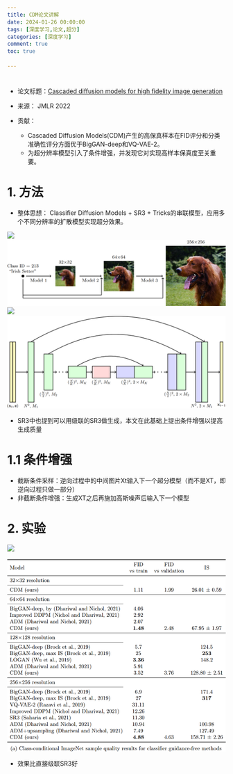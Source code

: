 ```yaml
---
title: CDM论文讲解
date: 2024-01-26 00:00:00
tags: [深度学习,论文,超分]
categories: [深度学习]
comment: true
toc: true

---
```


#
<!--more-->

- 论文标题：[Cascaded diffusion models for high fidelity image generation](https://dl.acm.org/doi/abs/10.5555/3586589.3586636)

- 来源：  JMLR 2022  
- 贡献：
  - Cascaded Diffusion Models(CDM)产生的高保真样本在FID评分和分类准确性评分方面优于BigGAN-deep和VQ-VAE-2。
  - 为超分辨率模型引入了条件增强，并发现它对实现高样本保真度至关重要。



# 1. 方法

- 整体思想： Classifier Diffusion Models + SR3 + Tricks的串联模型，应用多个不同分辨率的扩散模型实现超分效果。 

![](D:\blog\themes\yilia\source\img\deeplearning\paper\SR\CDM\1.png)
![](img/deeplearning/paper/SR/CDM/1.png)
![](D:\blog\themes\yilia\source\img\deeplearning\paper\SR\CDM\2.png)
![](img/deeplearning/paper/SR/CDM/2.png)
- SR3中也提到可以用级联的SR3做生成，本文在此基础上提出条件增强以提高生成质量

# 1.1 条件增强

- 截断条件采样：逆向过程中的中间图片Xt输入下一个超分模型（而不是XT，即逆向过程只做一部分）
- 非截断条件增强：生成XT之后再施加高斯噪声后输入下一个模型



# 2. 实验

![](D:\blog\themes\yilia\source\img\deeplearning\paper\SR\CDM\3.png)

![](img/deeplearning/paper/SR/CDM/3.png)

- 效果比直接级联SR3好